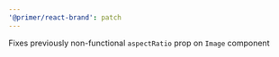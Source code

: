 ```yaml
---
'@primer/react-brand': patch
---
```


Fixes previously non-functional `aspectRatio` prop on `Image` component
